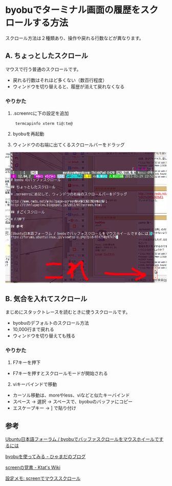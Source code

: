 # byobuでターミナル画面の履歴をスクロールする方法

スクロール方法は２種類あり、操作や戻れる行数などが異なります。

## A. ちょっとしたスクロール

マウスで行う普通のスクロールです。

  * 戻れる行数はそれほど多くない（数百行程度）
  * ウィンドウを切り替えると、履歴が消えて戻れなくなる

### やりかた
1. .screenrcに下の設定を追加

        termcapinfo xterm ti@:te@

2. byobuを再起動
3. ウィンドウの右端に出てくるスクロールバーをドラッグ

![byobu-scrollbar](/images/byobu-scrollbar-20130329_01.png)

## B. 気合を入れてスクロール

まじめにスタックトレースを読むときに使うスクロールです。

  * byobuのデフォルトのスクロール方法
  * 10,000行まで戻れる
  * ウィンドウを切り替えても残る

### やりかた

1. F7キーを押下
  * F7キーを押すとスクロールモードが開始される
2.  viキーバインドで移動
  * カーソル移動は、moreやless、viなどと似たキーバインド
  * スペース -> 選択 -> スペースで、byobuのバッファにコピー
  * エスケープキー -> ] で貼り付け

## 参考

[Ubuntu日本語フォーラム / byobuでバッファスクロールをマウスホイールでするには](https://forums.ubuntulinux.jp/viewtopic.php?pid=97479#p97479)

[byobuを使ってみる - ひゃまだのブログ](https://sites.google.com/site/hymd3a/linux/byobu)

[screenの覚書 - Ktat's Wiki](http://www.rwds.net/wiki?page=screen%A4%CE%B3%D0%BD%F1)

[設定メモ: screenでマウススクロール](http://tthhfugapiyo.blogspot.jp/2012/07/screen.html)
